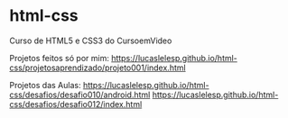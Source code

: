 # html-css
 Curso de HTML5 e CSS3 do CursoemVideo

  Projetos feitos só por mim:
 https://lucaslelesp.github.io/html-css/projetosaprendizado/projeto001/index.html

Projetos das Aulas:
https://lucaslelesp.github.io/html-css/desafios/desafio010/android.html
https://lucaslelesp.github.io/html-css/desafios/desafio012/index.html
